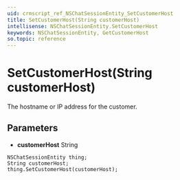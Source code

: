 ```yaml
---
uid: crmscript_ref_NSChatSessionEntity_SetCustomerHost
title: SetCustomerHost(String customerHost)
intellisense: NSChatSessionEntity.SetCustomerHost
keywords: NSChatSessionEntity, GetCustomerHost
so.topic: reference
---
```


# SetCustomerHost(String customerHost)

The hostname or IP address for the customer.

## Parameters

* **customerHost** String

```crmscript
NSChatSessionEntity thing;
String customerHost;
thing.SetCustomerHost(customerHost);
```

